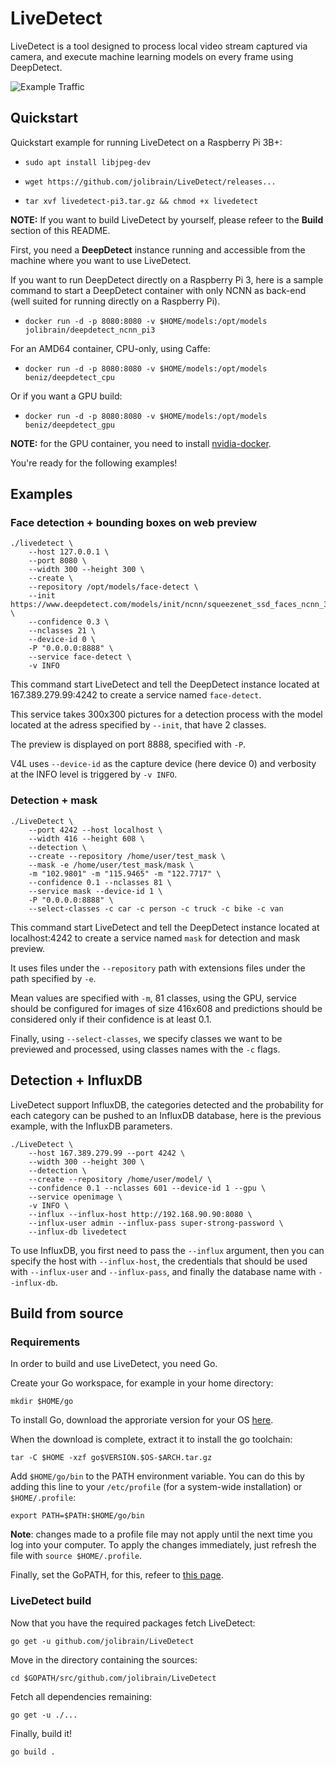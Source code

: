# LiveDetect

LiveDetect is a tool designed to process local video stream captured via camera, and execute machine learning models on every frame using DeepDetect.

![Example Traffic](example-traffic.gif)

## Quickstart

Quickstart example for running LiveDetect on a Raspberry Pi 3B+:

- `sudo apt install libjpeg-dev`

- `wget https://github.com/jolibrain/LiveDetect/releases...`

- `tar xvf livedetect-pi3.tar.gz && chmod +x livedetect`


**NOTE:** If you want to build LiveDetect by yourself, please refeer to the **Build** section of this README.

First, you need a **DeepDetect** instance running and accessible from the machine where you want to use LiveDetect.

If you want to run DeepDetect directly on a Raspberry Pi 3, here is a sample command to start a DeepDetect container with only NCNN as back-end (well suited for running directly on a Raspberry Pi).

- `docker run -d -p 8080:8080 -v $HOME/models:/opt/models jolibrain/deepdetect_ncnn_pi3`

For an AMD64 container, CPU-only, using Caffe:

- `docker run -d -p 8080:8080 -v $HOME/models:/opt/models beniz/deepdetect_cpu`

Or if you want a GPU build:

- `docker run -d -p 8080:8080 -v $HOME/models:/opt/models beniz/deepdetect_gpu`

**NOTE:** for the GPU container, you need to install [nvidia-docker](https://github.com/NVIDIA/nvidia-docker).

You're ready for the following examples!

## Examples

### Face detection + bounding boxes on web preview

```
./livedetect \
    --host 127.0.0.1 \
    --port 8080 \
    --width 300 --height 300 \
    --create \
    --repository /opt/models/face-detect \
    --init https://www.deepdetect.com/models/init/ncnn/squeezenet_ssd_faces_ncnn_300x300.tar.gz \
    --confidence 0.3 \
    --nclasses 21 \
    --device-id 0 \
    -P "0.0.0.0:8888" \
    --service face-detect \
    -v INFO
```

This command start LiveDetect and tell the DeepDetect instance located at 167.389.279.99:4242 to create a service named `face-detect`.

This service takes 300x300 pictures for a detection process with the model located at the adress specified by `--init`, that have 2 classes.

The preview is displayed on port 8888, specified with `-P`.

V4L uses `--device-id` as the capture device (here device 0) and verbosity at the INFO level is triggered by `-v INFO`.

### Detection + mask

```
./LiveDetect \
    --port 4242 --host localhost \
    --width 416 --height 608 \
    --detection \
    --create --repository /home/user/test_mask \
    --mask -e /home/user/test_mask/mask \
    -m "102.9801" -m "115.9465" -m "122.7717" \
    --confidence 0.1 --nclasses 81 \
    --service mask --device-id 1 \
    -P "0.0.0.0:8888" \
    --select-classes -c car -c person -c truck -c bike -c van
```

This command start LiveDetect and tell the DeepDetect instance located at localhost:4242 to create a service named `mask` for detection and mask preview.

It uses files under the `--repository` path with extensions files under the path specified by `-e`.

Mean values are specified with `-m`, 81 classes, using the GPU, service should be configured for images of size 416x608 and predictions should be considered only if their confidence is at least 0.1.

Finally, using `--select-classes`, we specify classes we want to be previewed and processed, using classes names with the `-c` flags.

## Detection + InfluxDB

LiveDetect support InfluxDB, the categories detected and the probability for each category can be pushed to an InfluxDB database, here is the previous example, with the InfluxDB parameters.

```
./LiveDetect \
    --host 167.389.279.99 --port 4242 \
    --width 300 --height 300 \
    --detection \
    --create --repository /home/user/model/ \
    --confidence 0.1 --nclasses 601 --device-id 1 --gpu \
    --service openimage \
    -v INFO \
    --influx --influx-host http://192.168.90.90:8080 \
    --influx-user admin --influx-pass super-strong-password \
    --influx-db livedetect
```

To use InfluxDB, you first need to pass the `--influx` argument, then you can specify the host with `--influx-host`, the credentials that should be used with `--influx-user` and `--influx-pass`, and finally the database name with `--influx-db`.

## Build from source

### Requirements

In order to build and use LiveDetect, you need Go.

Create your Go workspace, for example in your home directory:

`mkdir $HOME/go`

To install Go, download the approriate version for your OS [here](https://golang.org/dl/).

When the download is complete, extract it to install the go toolchain:

`tar -C $HOME -xzf go$VERSION.$OS-$ARCH.tar.gz`

Add `$HOME/go/bin` to the PATH environment variable. You can do this by adding this line to your `/etc/profile` (for a system-wide installation) or `$HOME/.profile`:

`export PATH=$PATH:$HOME/go/bin`

**Note**: changes made to a profile file may not apply until the next time you log into your computer. To apply the changes immediately, just refresh the file with `source $HOME/.profile`.

Finally, set the GoPATH, for this, refeer to [this page](https://github.com/golang/go/wiki/SettingGOPATH).

### LiveDetect build

Now that you have the required packages fetch LiveDetect:

`go get -u github.com/jolibrain/LiveDetect`

Move in the directory containing the sources:

`cd $GOPATH/src/github.com/jolibrain/LiveDetect`

Fetch all dependencies remaining:

`go get -u ./...`

Finally, build it!

`go build .`